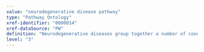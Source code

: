 ```yaml
---
value: "neurodegenerative disease pathway"
type: "Pathway Ontology"
xref-identifier: "0000014"
xref-dataSource: "PW"
definition: "Neurodegenerative diseases group together a number of conditions of various and many times poorly understood origins that are characterized by the progressive loss of particular neurons, the formation of particular structures such as plaques and fibrils, and protein aggregates. Proteosomal degradation, programmed cell death and oxidative stress are among a number of pathways thought to be disrupted."
level: "3"
---
```

